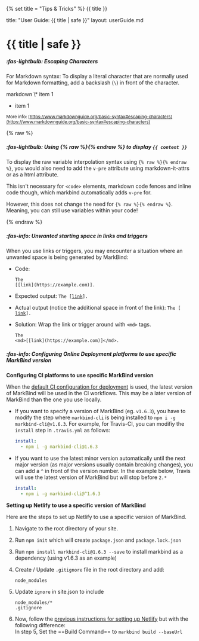 {% set title = "Tips & Tricks" %}
<span id="title" class="d-none">{{ title }}</span>

<frontmatter>
  title: "User Guide: {{ title | safe }}"
  layout: userGuide.md
</frontmatter>

# {{ title | safe }}

<span id="escapingCharacters">

##### :fas-lightbulb: Escaping Characters

For Markdown syntax: To display a literal character that are normally used for Markdown formatting, add a backslash (`\`) in front of the character.

<include src="codeAndOutput.md" boilerplate >
<variable name="highlightStyle">markdown</variable>
<variable name="code">
\* item 1

* item 1 
</variable>
</span>

<small>More info: [https://www.markdownguide.org/basic-syntax#escaping-characters](https://www.markdownguide.org/basic-syntax#escaping-characters)</small>

</span>

{% raw %}

##### :fas-lightbulb: Using {% raw %}{% endraw %} to display `{{ content }}`


To display the raw variable interpolation syntax using `{% raw %}{% endraw %}`, you would also need to add
the `v-pre` attribute using markdown-it-attrs or as a html attribute.

<box type="info">

This isn't necessary for `<code>` elements, markdown code fences and inline code though, which markbind automatically
adds `v-pre` for.

However, this does not change the need for `{% raw %}{% endraw %}`. Meaning, you can still use variables within your code!
</box>


{% endraw %}

##### :fas-info: Unwanted starting space in links and triggers

When you use links or triggers, you may encounter a situation where an unwanted space is being generated by MarkBind:


* Code:<br>
  ```
  The
  [[link](https://example.com)].
  ```

* Expected output:
  <code>The [[link](https://example.com)].</code>

* Actual output (notice the additional space in front of the link):
  <code>The [ [link](https://example.com)].</code>

* Solution:
  Wrap the link or trigger around with `<md>` tags.
  ```
  The
  <md>[[link](https://example.com)]</md>.
  ```

<span id="useSpecificMarkbind">

##### :fas-info: Configuring Online Deployment platforms to use specific MarkBind version

**Configuring CI platforms to use specific MarkBind version**

When the [default CI configuration for deployment](deployingTheSite.html#using-ci-platforms) is used, the latest version of MarkBind will be used in the CI workflows. This may be a later version of MarkBind than the one you use locally.

* If you want to specify a version of MarkBind (eg. `v1.6.3`), you have to modify the step where `markbind-cli` is being installed to `npm i -g markbind-cli@v1.6.3`. For example, for Travis-CI, you can modifiy the `install` step in `.travis.yml` as follows:

  ```yaml
  install:
    - npm i -g markbind-cli@1.6.3
  ```
* If you want to use the latest minor version automatically until the next major version (as major versions usually contain breaking changes), you can add a `^` in front of the version number. In the example below, Travis will use the latest version of MarkBind but will stop before `2.*`

  ```yaml
  install:
    - npm i -g markbind-cli@^1.6.3
  ```

**Setting up Netlify to use a specific version of MarkBind**

Here are the steps to set up Netlify to use a specific version of MarkBind.

1. Navigate to the root directory of your site.
1. Run `npm init` which will create `package.json` and `package.lock.json`
1. Run `npm install markbind-cli@1.6.3 --save` to install markbind as a dependency (using v1.6.3 as an example)
1. Create / Update `.gitignore` file in the root directory and add:
   ```
   node_modules
   ```
1. Update `ignore` in site.json to include
   ```
   node_modules/*
   .gitignore
   ```

1. Now, follow the [previous instructions for setting up Netlify](deployingTheSite.html#deploying-to-netlify) but with the following difference:<br>
   In step 5, Set the ==Build Command== to `markbind build --baseUrl`

</box>

</span>
